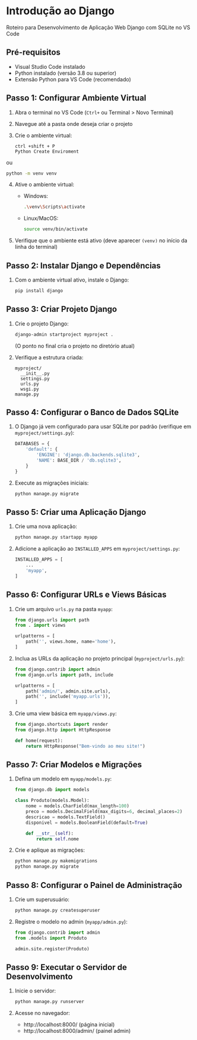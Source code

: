 # Introdução ao Django

Roteiro para Desenvolvimento de Aplicação Web Django com SQLite no VS Code

## Pré-requisitos

- Visual Studio Code instalado
- Python instalado (versão 3.8 ou superior)
- Extensão Python para VS Code (recomendado)

## Passo 1: Configurar Ambiente Virtual

1. Abra o terminal no VS Code (`Ctrl+` ou Terminal > Novo Terminal)
2. Navegue até a pasta onde deseja criar o projeto
3. Crie o ambiente virtual:

   ```
   ctrl +shift + P
   Python Create Enviroment
   ```

ou 

   ```bash
   python -m venv venv
   ```

4. Ative o ambiente virtual:
   - Windows:

     ```bash
     .\venv\Scripts\activate
     ```

   - Linux/MacOS:

     ```bash
     source venv/bin/activate
     ```

5. Verifique que o ambiente está ativo (deve aparecer `(venv)` no início da linha do terminal)

## Passo 2: Instalar Django e Dependências

1. Com o ambiente virtual ativo, instale o Django:

   ```bash
   pip install django
   ```

## Passo 3: Criar Projeto Django

1. Crie o projeto Django:

   ```bash
   django-admin startproject myproject .
   ```

   (O ponto no final cria o projeto no diretório atual)

2. Verifique a estrutura criada:

   ```
   myproject/
     __init__.py
     settings.py
     urls.py
     wsgi.py
   manage.py
   ```

## Passo 4: Configurar o Banco de Dados SQLite

1. O Django já vem configurado para usar SQLite por padrão (verifique em `myproject/settings.py`):

   ```python
   DATABASES = {
       'default': {
           'ENGINE': 'django.db.backends.sqlite3',
           'NAME': BASE_DIR / 'db.sqlite3',
       }
   }
   ```

2. Execute as migrações iniciais:

   ```bash
   python manage.py migrate
   ```

## Passo 5: Criar uma Aplicação Django

1. Crie uma nova aplicação:

   ```bash
   python manage.py startapp myapp
   ```

2. Adicione a aplicação ao `INSTALLED_APPS` em `myproject/settings.py`:

   ```python
   INSTALLED_APPS = [
       ...
       'myapp',
   ]
   ```

## Passo 6: Configurar URLs e Views Básicas

1. Crie um arquivo `urls.py` na pasta `myapp`:

   ```python
   from django.urls import path
   from . import views

   urlpatterns = [
       path('', views.home, name='home'),
   ]
   ```

2. Inclua as URLs da aplicação no projeto principal (`myproject/urls.py`):

   ```python
   from django.contrib import admin
   from django.urls import path, include

   urlpatterns = [
       path('admin/', admin.site.urls),
       path('', include('myapp.urls')),
   ]
   ```

3. Crie uma view básica em `myapp/views.py`:

   ```python
   from django.shortcuts import render
   from django.http import HttpResponse

   def home(request):
       return HttpResponse("Bem-vindo ao meu site!")
   ```

## Passo 7: Criar Modelos e Migrações

1. Defina um modelo em `myapp/models.py`:

   ```python
   from django.db import models

   class Produto(models.Model):
       nome = models.CharField(max_length=100)
       preco = models.DecimalField(max_digits=6, decimal_places=2)
       descricao = models.TextField()
       disponivel = models.BooleanField(default=True)

       def __str__(self):
           return self.nome
   ```

2. Crie e aplique as migrações:

   ```bash
   python manage.py makemigrations
   python manage.py migrate
   ```

## Passo 8: Configurar o Painel de Administração

1. Crie um superusuário:

   ```bash
   python manage.py createsuperuser
   ```

2. Registre o modelo no admin (`myapp/admin.py`):

   ```python
   from django.contrib import admin
   from .models import Produto

   admin.site.register(Produto)
   ```

## Passo 9: Executar o Servidor de Desenvolvimento

1. Inicie o servidor:

   ```bash
   python manage.py runserver
   ```

2. Acesse no navegador:

   - http://localhost:8000/ (página inicial)
   - http://localhost:8000/admin/ (painel admin)
